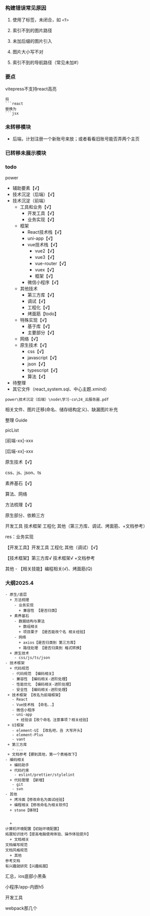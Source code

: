 ### 构建错误常见原因

1. 使用了标签，未闭合，如 `<T>`

2. 索引不到的图片路径
3. 未加后缀的图片引入
4. 图片大小写不对
5. 索引不到的导航路径（常见未加#）



### 要点

vitepress不支持react高亮

```
将
```react
替换为
```jsx
```



### 未转移模块

- 后端，计划注册一个新账号来放；或者看看旧账号能否弄两个主页



### 已转移未展示模块





### todo

power

- 辅助要素【√】
- 技术沉淀（后端）【√】
- 技术沉淀（前端）
  - 工具和业务【√】
    - 开发工具【√】
    - 业务实现【√】
  - 框架
    - React技术栈【√】
    - uni-app【√】
    - vue技术栈【√】
      - vue2【√】
      - vue3【√】
      - vue-router【√】
      - vuex【√】
      - 框架【√】
    - 微信小程序【√】
  - 其他技术
    - 第三方库【√】
    - 调试【√】
    - 工程化【√】
    - 烤面筋【todo】
  - 特殊实现【√】
    - 基于库【√】
    - 主要部分【√】
  - 网络【√】
  - 原生技术【√】
    - css【√】
    - javascript【√】
    - json【√】
    - typescript【√】
    - 算法【√】
- 待整理
- 其它文件（react_system.sql、中心主题.xmind）

```
power\技术沉淀（后端）\node\学习-co\24_云服务器.pdf
```



相关文件、图片迁移(命名、储存结构定义)、缺漏图片补充

整理 Guide



picList

[前端-xx]-xxx

[后端-xx]-xxx





原生技术【√】

css、js、json、ts



素养基石【√】

算法、网络



方法梳理【√】

原生部分、依赖三方



开发工具 技术框架 工程化 其他（第三方库、调试、烤面筋、+文档参考）



res：业务实现

【开发工具】开发工具 工程化 其他（调试）【√】

【技术框架】第三方库√ 技术框架√ +文档参考



其他 - 【相关技能】编程相关(√)、烤面筋(Q)



### 大纲2025.4

```
- 原生/底层
  + 方法梳理
    - 业务实现
      + 兼容性 【是否归类】
  + 素养基石
    - 数据结构与算法
      + 数组相关
      + 项目栗子 【是否能改个名 相关经验】
    - 网络
      + axios【是否归类到 第三方库】
      + 路径处理 【是否归类到 格式转换】
  + 原生技术
    - css/js/ts/json
- 技术框架
  + 代码规范
   - 代码规范 【编码相关】
   - 兼容性 【编码相关-进阶处理】
   - 性能优化 【编码相关-进阶处理】
   - 安全性 【编码相关-进阶处理】
 + 技术框架 【改名为前端框架】
   - React
   - Vue技术栈 【命名..】
   - 微信小程序
   - uni-app
     + 经验谈【改个命名 注意事项？相关经验】
 + UI框架
   - element-UI 【改名吧，丑 大写开头】
   - element-Plus
   - vant
 + 第三方库
   - ...
 + 文档参考【挪到其他，第一个表格改下】
- 编码相关
  + 编码助手
  + 代码约束
    - eslint/prettier/stylelint
  + 代码管理 【新增】
   - git
   - svn
- 其他
  + 烤冷面【修改命名为面试经验】
  + 编程相关【修改命名为相关软件】
  + stone【移除】
  

  + 
计算机环境配置【初始环境配置】
拓展知识技巧【提高电脑使用体验、操作体验提升】
  + 文档相关
文档编写规范
文档风格规范
  + 其他
参考文档
有兴趣就研究【兴趣拓展】
```



汇总，ios底部小黑条

小程序/app-内嵌h5



开发工具

webpack那几个



















